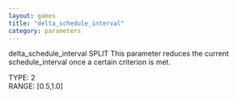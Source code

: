 ```yaml
---
layout: games
title: "delta_schedule_interval"
category: parameters
---
```


delta_schedule_interval SPLIT This parameter reduces the current schedule_interval once a certain criterion is met.

TYPE: 2
<br>
RANGE: [0.5,1.0]
